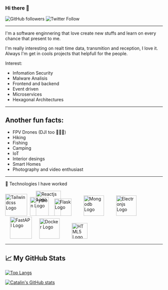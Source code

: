 ### Hi there 👋

<!--
**ericmtzmtz/ericmtzmtz** is a ✨ _special_ ✨ repository because its `README.md` (this file) appears on your GitHub profile.

Here are some ideas to get you started:

- 🔭 I’m currently working on ...
- 🌱 I’m currently learning ...
- 👯 I’m looking to collaborate on ...
- 🤔 I’m looking for help with ...
- 💬 Ask me about ...
- 📫 How to reach me: ...
- 😄 Pronouns: ...
- ⚡ Fun fact: ...
-->
![GitHub followers](https://img.shields.io/github/followers/ericmtzmtz)
![Twitter Follow](https://img.shields.io/twitter/follow/guaporoot?style=flat-square)
- - -
I'm a software enginnering that love create new stuffs and learn on every chance that present to me.

I'm really interesting on realt time data, transmition and reception, I love it. Always I'm get in cools projects that helpfull for the people.

Interest:

- Infomation Security
- Malware Analisis
- Frontend and backend
- Event driven
- Microservices
- Hexagonal Architectures
---

## Another fun facts:

- FPV Drones (DJI too 🤷🏽‍♂️) 
- Hiking
- Fishing
- Camping
- IoT
- Interior desings
- Smart Homes
- Photography and video enthusiast


---

🧰 Technologies I have worked

<img src="https://external-content.duckduckgo.com/iu/?u=https%3A%2F%2Fmedia.zeemly.com%2Fzeemly%2Fproduct%2Ftailwind-css.png&f=1&nofb=1" alt="Tailwindcss Logo" height="70"/> <img style="margin-left: 5px" src="https://external-content.duckduckgo.com/iu/?u=https%3A%2F%2Fjustinlross.com.au%2Fwp-content%2Fuploads%2F2018%2F04%2Fpython-logo.png&f=1&nofb=1" alt="Python Logo" height="60"/> <img style="margin-left: -45px" src="https://external-content.duckduckgo.com/iu/?u=https%3A%2F%2Fbigcodenerd.org%2Fwp-content%2Fuploads%2F2020%2F07%2Freactjs.png&f=1&nofb=1" alt="Reactjs Logo" height="80"/> <img style="margin-left: -25px" src="https://external-content.duckduckgo.com/iu/?u=http%3A%2F%2Fmorganlinton.com%2Fwp-content%2Fuploads%2F2015%2F02%2Fflask.png&f=1&nofb=1" alt="Flask Logo" height="55" /> <img style="margin-left: 35px" src="https://external-content.duckduckgo.com/iu/?u=https%3A%2F%2Fwww.gigapros.com%2Fportal%2Fwp-content%2Fuploads%2F2014%2F12%2Fmongodb.png&f=1&nofb=1" alt="Mongodb Logo" height="65"/> <img style="margin-left: 35px" src="https://external-content.duckduckgo.com/iu/?u=https%3A%2F%2Fupload.wikimedia.org%2Fwikipedia%2Fcommons%2Fthumb%2F9%2F91%2FElectron_Software_Framework_Logo.svg%2F768px-Electron_Software_Framework_Logo.svg.png&f=1&nofb=1" alt="Electronjs Logo" height="65"/> <img style="margin-left: 15px" src="https://external-content.duckduckgo.com/iu/?u=https%3A%2F%2Fmiro.medium.com%2Fmax%2F1023%2F1*du7p50wS_fIsaC_lR18qsg.png&f=1&nofb=1" alt="FastAPI Logo" height="70"/> <img style="margin-left: 20px" src="https://external-content.duckduckgo.com/iu/?u=http%3A%2F%2Flogos-download.com%2Fwp-content%2Fuploads%2F2016%2F09%2FDocker_logo.png&f=1&nofb=1" alt="Docker Logo" height="65"/> <img style="margin-left: 35px" src="https://external-content.duckduckgo.com/iu/?u=https%3A%2F%2Flogos-download.com%2Fwp-content%2Fuploads%2F2017%2F07%2FHTML5_badge.png&f=1&nofb=1" alt="HTML5 Logo" height="50">


---

## &#x1f4c8; My GitHub Stats

[![Top Langs](https://github-readme-stats.vercel.app/api/top-langs/?username=ericmtzmtz&hide=&theme=dracula)](https://github.com/ericmtzmtz/github-readme-stats)

[![Catalin's GitHub stats](https://github-readme-stats.vercel.app/api?username=ericmtzmtz&theme=dracula)](https://github.com/anuraghazra/github-readme-stats)